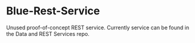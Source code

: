 Blue-Rest-Service
=================

Unused proof-of-concept REST service. Currently service can be found in the Data and REST Services repo.
